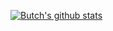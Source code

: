[![Butch's github stats](https://github-readme-stats.vercel.app/api?username=butchwarns&theme=blue-green)](https://github.com/butchwarns/github-readme-stats)
